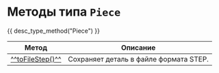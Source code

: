 # Методы типа `Piece`
{{ desc_type_method("Piece") }}
 
| Метод                          | Описание                           |
|--------------------------------|------------------------------------|
| [^^toFileStep()^^](./toFileStep.md) | Сохраняет деталь в файле формата STEP. |
